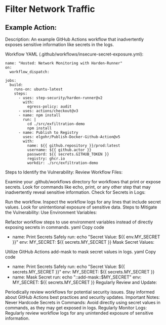 # Filter Network Traffic

## Example Action: 
Description:
An example GitHub Actions workflow that inadvertently exposes sensitive information like secrets in the logs.

Workflow YAML (.github/workflows/insecure-secret-exposure.yml):
```
name: "Hosted: Network Monitoring with Harden-Runner"
on:
  workflow_dispatch:

jobs:
  build:
    runs-on: ubuntu-latest
    steps:
      - uses: step-security/harden-runner@v2
        with:
          egress-policy: audit
      - uses: actions/checkout@v3
      - name: npm install
        run: |
          cd ./src/exfiltration-demo
          npm install
      - name: Publish to Registry
        uses: elgohr/Publish-Docker-Github-Action@v5
        with:
          name: ${{ github.repository }}/prod:latest
          username: ${{ github.actor }}
          password: ${{ secrets.GITHUB_TOKEN }}
          registry: ghcr.io
          workdir: ./src/exfiltration-demo
```

Steps to Identify the Vulnerability:
Review Workflow Files:

Examine your .github/workflows directory for workflows that print or expose secrets.
Look for commands like echo, print, or any other step that may inadvertently reveal sensitive information.
Check for Secrets in Logs:

Run the workflow.
Inspect the workflow logs for any lines that include secret values.
Look for unintentional exposure of sensitive data.
Steps to Mitigate the Vulnerability:
Use Environment Variables:

Refactor workflow steps to use environment variables instead of directly exposing secrets in commands.
yaml
Copy code
- name: Print Secrets Safely
  run: echo "Secret Value: ${{ env.MY_SECRET }}"
  env:
    MY_SECRET: ${{ secrets.MY_SECRET }}
Mask Secret Values:

Utilize GitHub Actions add-mask to mask secret values in logs.
yaml
Copy code
- name: Print Secrets Safely
  run: echo "Secret Value: ${{ secrets.MY_SECRET }}"
  env:
    MY_SECRET: ${{ secrets.MY_SECRET }}
- name: Mask Secret
  run: echo "::add-mask::$MY_SECRET"
  env:
    MY_SECRET: ${{ secrets.MY_SECRET }}
Regularly Review and Update:

Periodically review workflows for potential security issues.
Stay informed about GitHub Actions best practices and security updates.
Important Notes:
Never Hardcode Secrets in Commands:
Avoid directly using secret values in commands, as they may get exposed in logs.
Regularly Monitor Logs:
Regularly review workflow logs for any unintended exposure of sensitive information.
